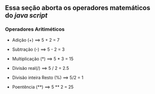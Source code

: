 ## Essa seção aborta os operadores matemáticos do _java script_

### Operadores Aritiméticos

* Adição (+) ==> 5 + 2 = 7 
  
* Subtração (-) ==> 5 - 2 = 3
  
* Multiplicação (*) ==> 5 * 3 = 15
  
* Divisão real(/) ==> 5 / 2 = 2.5
  
* Divisão inteira Resto (%) ==> 5/2 = 1
  
* Poentência (**) ==> 5 ** 2 = 25